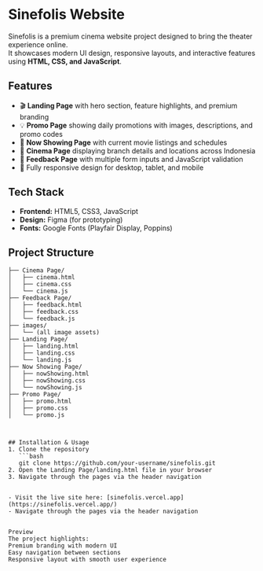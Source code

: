 # Sinefolis Website

Sinefolis is a premium cinema website project designed to bring the theater experience online.  
It showcases modern UI design, responsive layouts, and interactive features using **HTML, CSS, and JavaScript**.

## Features
- 🎬 **Landing Page** with hero section, feature highlights, and premium branding  
- 💡 **Promo Page** showing daily promotions with images, descriptions, and promo codes  
- 📅 **Now Showing Page** with current movie listings and schedules  
- 🏢 **Cinema Page** displaying branch details and locations across Indonesia  
- 📝 **Feedback Page** with multiple form inputs and JavaScript validation  
- 📱 Fully responsive design for desktop, tablet, and mobile  

## Tech Stack
- **Frontend:** HTML5, CSS3, JavaScript  
- **Design:** Figma (for prototyping)  
- **Fonts:** Google Fonts (Playfair Display, Poppins)  

## Project Structure
```text
├── Cinema Page/
│   ├── cinema.html
│   ├── cinema.css
│   └── cinema.js
├── Feedback Page/
│   ├── feedback.html
│   ├── feedback.css
│   └── feedback.js
├── images/
│   └── (all image assets)
├── Landing Page/
│   ├── landing.html
│   ├── landing.css
│   └── landing.js
├── Now Showing Page/
│   ├── nowShowing.html
│   ├── nowShowing.css
│   └── nowShowing.js
├── Promo Page/
│   ├── promo.html
│   ├── promo.css
│   └── promo.js



## Installation & Usage
1. Clone the repository  
   ```bash
   git clone https://github.com/your-username/sinefolis.git
2. Open the Landing Page/landing.html file in your browser
3. Navigate through the pages via the header navigation


- Visit the live site here: [sinefolis.vercel.app](https://sinefolis.vercel.app/)  
- Navigate through the pages via the header navigation  


Preview
The project highlights:
Premium branding with modern UI
Easy navigation between sections
Responsive layout with smooth user experience
